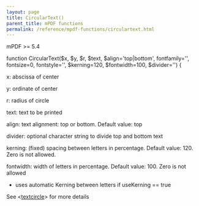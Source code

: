 ```yaml
---
layout: page
title: CircularText()
parent_title: mPDF functions
permalink: /reference/mpdf-functions/circulartext.html
---
```


<div id="bpmbook" class="bpmbook" style="direction:ltr;">
<div class="topic_user_field">
<div id="U0">
<p>mPDF &gt;= 5.4</p>
<p>function CircularText($x, $y, $r, $text, $align='top|bottom', fontfamily='', fontsize=0, fontstyle='', $kerning=120, $fontwidth=100, $divider='') {</p>
<p>x: abscissa of center

y: ordinate of center

r: radius of circle

text: text to be printed

align: text alignment: top or bottom. Default value: top</p>
<p>

divider: optional character string to divide top and bottom text

kerning: (fixed) spacing between letters in percentage. Default value: 120. Zero is not allowed.

fontwidth: width of letters in percentage. Default value: 100. Zero is not allowed

- uses automatic Kerning between letters if useKerning == true</p>
<p>See &lt;<a href="{{ "/reference/html-control-tags/textcircle.html" | prepend: site.baseurl }}">textcircle</a>&gt; for more details</p>
</div>
</div>

